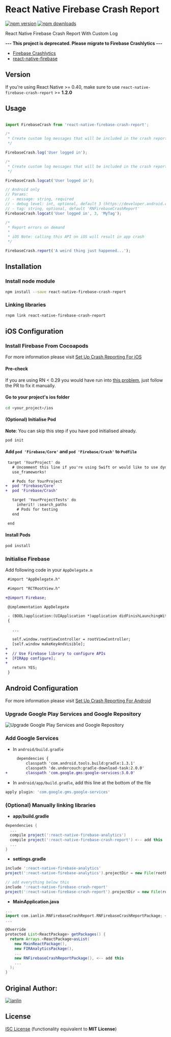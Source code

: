 # React Native Firebase Crash Report

[![npm version](https://badge.fury.io/js/react-native-firebase-crash-report.svg)](https://badge.fury.io/js/react-native-firebase-crash-report)
[![npm downloads](https://img.shields.io/npm/dm/react-native-firebase-crash-report.svg?maxAge=2592000)](https://img.shields.io/npm/dm/react-native-firebase-crash-report.svg?maxAge=2592000)

React Native Firebase Crash Report With Custom Log

**--- This project is deprecated. Please migrate to Firebase Crashlytics ---**

* [Firebase Crashlytics](https://firebase.google.com/docs/crashlytics/)  
* [react-native-firebase](https://github.com/invertase/react-native-firebase)  

## Version

If you're using React Native >= 0.40, make sure to use `react-native-firebase-crash-report` >= **1.2.0**

## Usage

```javascript

import FirebaseCrash from 'react-native-firebase-crash-report';

/*
 * Create custom log messages that will be included in the crash report
 */

FirebaseCrash.log('User logged in');

/*
 * Create custom log messages that will be included in the crash report and output to logcat/NSLog
 */

FirebaseCrash.logcat('User logged in');

// Android only
// Params:
// - message: string, required
// - debug level: int, optional, default 3 (https://developer.android.com/reference/android/util/Log.html)
// - tag: string, optional, default 'RNFirebaseCrashReport'
FirebaseCrash.logcat('User logged in', 3, 'MyTag');

/*
 * Report errors on demand
 *
 * iOS Note: calling this API on iOS will result in app crash
 */

FirebaseCrash.report('A weird thing just happened...');

```

## Installation

### Install node module

```bash
npm install --save react-native-firebase-crash-report
```

### Linking libraries

```bash
rnpm link react-native-firebase-crash-report
```

## iOS Configuration

### Install Firebase From Cocoapods

For more information please visit [Set Up Crash Reporting For iOS][1]

#### Pre-check

If you are using RN < 0.29 you would have run into [this problem][4], just follow the PR to fix it manually.

#### Go to your project's ios folder

```bash
cd <your_project>/ios
```

#### (Optional) Initialise Pod

**Note**: You can skip this step if you have pod initialised already.

```bash
pod init
```

#### Add `pod 'Firebase/Core'` and `pod 'Firebase/Crash'` to `Podfile`

```diff
 target 'YourProject' do
   # Uncomment this line if you're using Swift or would like to use dynamic frameworks
   use_frameworks!

   # Pods for YourProject
+  pod 'Firebase/Core'
+  pod 'Firebase/Crash'

   target 'YourProjectTests' do
     inherit! :search_paths
     # Pods for testing
   end

 end
```

#### Install Pods

```bash
pod install
```

### Initialise Firebase

Add following code in your `AppDelegate.m`

```diff
 #import "AppDelegate.h"

 #import "RCTRootView.h"

+@import Firebase;

 @implementation AppDelegate

 - (BOOL)application:(UIApplication *)application didFinishLaunchingWithOptions:(NSDictionary *)launchOptions
 {

   ...

   self.window.rootViewController = rootViewController;
   [self.window makeKeyAndVisible];
+
+  // Use Firebase library to configure APIs
+  [FIRApp configure];
+
   return YES;
 }
```

## Android Configuration

For more information please visit [Set Up Crash Reporting For Android][2]

### Upgrade Google Play Services and Google Repository

![Upgrade Google Play Services and Google Repository](https://github.com/ianlin/react-native-firebase-crash-report/blob/master/img/upgrade_play_services.png)

### Add Google Services

- In `android/build.gradle`

```diff
     dependencies {
         classpath 'com.android.tools.build:gradle:1.3.1'
         classpath 'de.undercouch:gradle-download-task:2.0.0'
+        classpath 'com.google.gms:google-services:3.0.0'
```

- In `android/app/build.gradle`, add this line at the bottom of the file

```gradle
apply plugin: 'com.google.gms.google-services'
```

### (Optional) Manually linking libraries

- **app/build.gradle**

```gradle
dependencies {
  ...
  compile project(':react-native-firebase-analytics')
  compile project(':react-native-firebase-crash-report') <-- add this
  ...
}
```

- **settings.gradle**

```gradle
include ':react-native-firebase-analytics'
project(':react-native-firebase-analytics').projectDir = new File(rootProject.projectDir, '../node_modules/react-native-firebase-analytics/android')

// add everything below this
include ':react-native-firebase-crash-report'
project(':react-native-firebase-crash-report').projectDir = new File(rootProject.projectDir, '../node_modules/react-native-firebase-crash-report/android')
```

- **MainApplication.java**

```gradle
...
import com.ianlin.RNFirebaseCrashReport.RNFirebaseCrashReportPackage; <-- add this
...

@Override
protected List<ReactPackage> getPackages() {
  return Arrays.<ReactPackage>asList(
    new MainReactPackage(),
    new FIRAnalyticsPackage(),
    ...
    new RNFirebaseCrashReportPackage(), <-- add this
    ...
  );
}
```

## Original Author:
[![ianlin](https://avatars1.githubusercontent.com/u/914406?s=48)](https://github.com/ianlin)

## License

[ISC License][5] (functionality equivalent to **MIT License**)

[1]: https://firebase.google.com/docs/crash/ios
[2]: https://firebase.google.com/docs/android/setup
[3]: https://github.com/rnpm/rnpm
[4]: https://github.com/facebook/react-native/pull/7927
[5]: https://opensource.org/licenses/ISC
